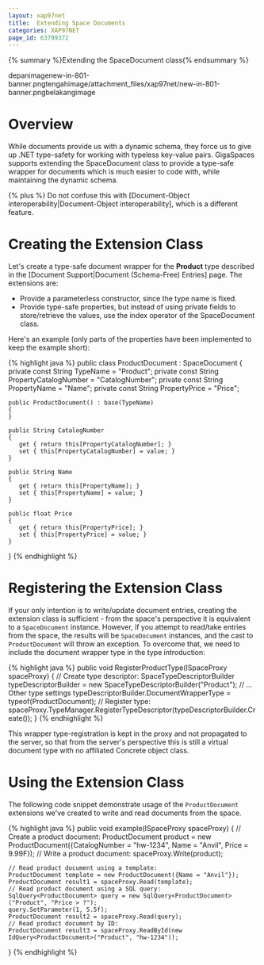 ```yaml
---
layout: xap97net
title:  Extending Space Documents
categories: XAP97NET
page_id: 63799372
---
```



{% summary %}Extending the SpaceDocument class{% endsummary %}

depanimagenew-in-801-banner.pngtengahimage/attachment_files/xap97net/new-in-801-banner.pngbelakangimage

# Overview

While documents provide us with a dynamic schema, they force us to give up .NET type-safety for working with typeless key-value pairs. GigaSpaces supports extending the SpaceDocument class to provide a type-safe wrapper for documents which is much easier to code with, while maintaining the dynamic schema.

{% plus %} Do not confuse this with [Document-Object interoperability|Document-Object interoperability], which is a different feature.

# Creating the Extension Class

Let's create a type-safe document wrapper for the **Product** type described in the [Document Support|Document (Schema-Free) Entries] page. The extensions are:
- Provide a parameterless constructor, since the type name is fixed.
- Provide type-safe properties, but instead of using private fields to store/retrieve the values, use the index operator of the SpaceDocument class.

Here's an example (only parts of the properties have been implemented to keep the example short):


{% highlight java %}
public class ProductDocument : SpaceDocument
{
    private const String TypeName = "Product";
    private const String PropertyCatalogNumber = "CatalogNumber";
    private const String PropertyName = "Name";
    private const String PropertyPrice = "Price";

    public ProductDocument() : base(TypeName)
    {
    }

    public String CatalogNumber
    {
       get { return this[PropertyCatalogNumber]; }
       set { this[PropertyCatalogNumber] = value; }
    }

    public String Name
    {
       get { return this[PropertyName]; }
       set { this[PropertyName] = value; }
    }

    public float Price
    {
       get { return this[PropertyPrice]; }
       set { this[PropertyPrice] = value; }
    }
}
{% endhighlight %}


# Registering the Extension Class

If your only intention is to write/update document entries, creating the extension class is sufficient - from the space's perspective it is equivalent to a `SpaceDocument` instance. However, if you attempt to read/take entries from the space, the results will be `SpaceDocument` instances, and the cast to `ProductDocument` will throw an exception.
To overcome that, we need to include the document wrapper type in the type introduction:


{% highlight java %}
public void RegisterProductType(ISpaceProxy spaceProxy)
{
    // Create type descriptor:
    SpaceTypeDescriptorBuilder typeDescriptorBuilder = new SpaceTypeDescriptorBuilder("Product");
    // ... Other type settings
    typeDescriptorBuilder.DocumentWrapperType = typeof(ProductDocument);
    // Register type:
    spaceProxy.TypeManager.RegisterTypeDescriptor(typeDescriptorBuilder.Create());
}
{% endhighlight %}


This wrapper type-registration is kept in the proxy and not propagated to the server, so that from the server's perspective this is still a virtual document type with no affiliated Concrete object class.

# Using the Extension Class

The following code snippet demonstrate usage of the `ProductDocument` extensions we've created to write and read documents from the space.


{% highlight java %}
public void example(ISpaceProxy spaceProxy)
{
    // Create a product document:
    ProductDocument product = new ProductDocument({CatalogNumber = "hw-1234", Name = "Anvil", Price = 9.99F});
    // Write a product document:
    spaceProxy.Write(product);

    // Read product document using a template:
    ProductDocument template = new ProductDocument({Name = "Anvil"});
    ProductDocument result1 = spaceProxy.Read(template);
    // Read product document using a SQL query:
    SqlQuery<ProductDocument> query = new SqlQuery<ProductDocument>("Product", "Price > ?");
    query.SetParameter(1, 5.5f);
    ProductDocument result2 = spaceProxy.Read(query);
    // Read product document by ID:
    ProductDocument result3 = spaceProxy.ReadById(new IdQuery<ProductDocument>("Product", "hw-1234"));
}
{% endhighlight %}
